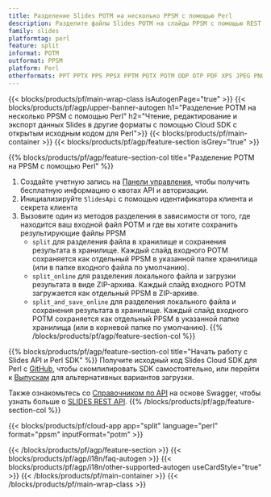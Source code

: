```yaml
---
title: Разделение Slides POTM на несколько PPSM с помощью Perl
description: Разделите файлы Slides POTM на слайды PPSM с помощью REST API и Perl SDK с открытым исходным кодом
family: slides
platformtag: perl
feature: split
informat: POTM
outformat: PPSM
platform: Perl
otherformats: PPT PPTX PPS PPSX PPTM POTX POTM ODP OTP PDF XPS JPEG PNG BMP TIFF SVG HTML5 GIF XAML
---
```


{{< blocks/products/pf/main-wrap-class isAutogenPage="true" >}}
{{< blocks/products/pf/agp/upper-banner-autogen h1="Разделение POTM на несколько PPSM с помощью Perl" h2="Чтение, редактирование и экспорт данных Slides в другие форматы с помощью Cloud SDK с открытым исходным кодом для Perl">}}
{{< blocks/products/pf/main-container >}}
{{< blocks/products/pf/agp/feature-section isGrey="true" >}}

{{% blocks/products/pf/agp/feature-section-col title="Разделение POTM на PPSM с помощью Perl" %}}
1. Создайте учетную запись на <a href="https://dashboard.aspose.cloud/">Панели управления</a>, чтобы получить бесплатную информацию о квотах API и авторизации.
1. Инициализируйте ```SlidesApi``` с помощью идентификатора клиента и секрета клиента
1. Вызовите один из методов разделения в зависимости от того, где находится ваш входной файл POTM и где вы хотите сохранить результирующие файлы PPSM
    - ```split``` для разделения файла в хранилище и сохранения результата в хранилище. Каждый слайд входного POTM сохраняется как отдельный PPSM в указанной папке хранилища (или в папке входного файла по умолчанию).
    - ```split_online``` для разделения локального файла и загрузки результата в виде ZIP-архива. Каждый слайд входного POTM загружается как отдельный PPSM в ZIP-архиве.
    - ```split_and_save_online``` для разделения локального файла и сохранения результата в хранилище. Каждый слайд входного POTM сохраняется как отдельный PPSM в указанной папке хранилища (или в корневой папке по умолчанию).
{{% /blocks/products/pf/agp/feature-section-col %}}

{{% blocks/products/pf/agp/feature-section-col title="Начать работу с Slides API и Perl SDK" %}}
Получите исходный код Slides Cloud SDK для Perl с [GitHub](https://github.com/aspose-slides-cloud/aspose-slides-cloud-perl), чтобы скомпилировать SDK самостоятельно, или перейти к [Выпускам](https://releases.aspose.cloud/) для альтернативных вариантов загрузки.

Также ознакомьтесь со [Справочником по API](https://apireference.aspose.cloud/slides/) на основе Swagger, чтобы узнать больше о [SLIDES REST API](https://products.aspose.cloud/slides/curl/).
{{% /blocks/products/pf/agp/feature-section-col %}}

{{< blocks/products/pf/cloud-app app="split" language="perl" format="ppsm" inputFormat="potm" >}}

{{< /blocks/products/pf/agp/feature-section >}}
{{< blocks/products/pf/agp/i18n/faq-autogen >}}
{{< blocks/products/pf/agp/i18n/other-supported-autogen useCardStyle="true" >}}
{{< /blocks/products/pf/main-container >}}
{{< /blocks/products/pf/main-wrap-class >}}